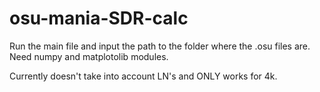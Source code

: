 # osu-mania-SDR-calc


Run the main file and input the path to the folder where the .osu  files are.
Need numpy and matplotolib modules.

Currently doesn't take into account LN's and ONLY works for 4k.